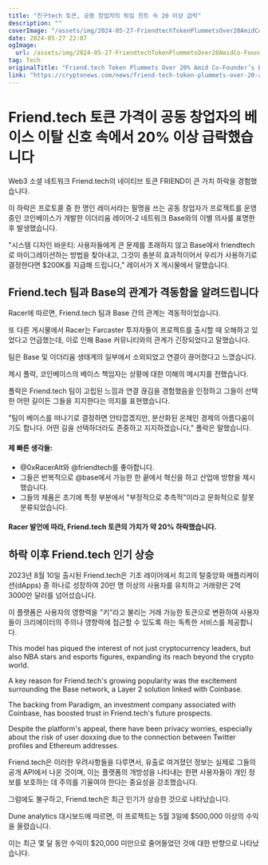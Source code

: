 ```yaml
---
title: "친구tech 토큰, 공동 창업자의 퇴임 힌트 속 20 이상 급락"
description: ""
coverImage: "/assets/img/2024-05-27-FriendtechTokenPlummetsOver20AmidCo-FoundersBaseDepartureHint_thumbnail.png"
date: 2024-05-27 22:07
ogImage: 
  url: /assets/img/2024-05-27-FriendtechTokenPlummetsOver20AmidCo-FoundersBaseDepartureHint_thumbnail.png
tag: Tech
originalTitle: "Friend.tech Token Plummets Over 20% Amid Co-Founder’s Base Departure Hint"
link: "https://cryptonews.com/news/friend-tech-token-plummets-over-20-amid-co-founders-base-departure-hint.htm"
---
```



# Friend.tech 토큰 가격이 공동 창업자의 베이스 이탈 신호 속에서 20% 이상 급락했습니다

Web3 소셜 네트워크 Friend.tech의 네이티브 토큰 FRIEND이 큰 가치 하락을 경험했습니다.

이 하락은 프로토콜 중 한 명인 레이서라는 필명을 쓰는 공동 창업자가 프로젝트를 운영 중인 코인베이스가 개발한 이더리움 레이어-2 네트워크 Base와의 이별 의사를 표명한 후 발생했습니다.

"시스템 디자인 바운티: 사용자들에게 큰 문제를 초래하지 않고 Base에서 friendtech로 마이그레이션하는 방법을 찾아내고, 그것이 충분히 효과적이어서 우리가 사용하기로 결정한다면 $200K를 지급해 드립니다," 레이서가 X 게시물에서 말했습니다.

<div class="content-ad"></div>

## Friend.tech 팀과 Base의 관계가 격동함을 알려드립니다

Racer에 따르면, Friend.tech 팀과 Base 간의 관계는 격동적이었습니다.

또 다른 게시물에서 Racer는 Farcaster 투자자들이 프로젝트를 출시할 때 오해하고 있었다고 언급했는데, 이로 인해 Base 커뮤니티와의 관계가 긴장되었다고 말했습니다.

팀은 Base 및 이더리움 생태계의 일부에서 소외되었고 연결이 끊어졌다고 느꼈습니다.

<div class="content-ad"></div>

제시 폴락, 코인베이스의 베이스 책임자는 상황에 대한 이해의 메시지를 전했습니다.

폴락은 Friend.tech 팀이 고립된 느낌과 연결 끊김을 경험했음을 인정하고 그들이 선택한 어떤 길이든 그들을 지지한다는 의지를 표현했습니다.

"팀이 베이스를 떠나기로 결정하면 안타깝겠지만, 분산화된 온체인 경제의 아름다움이기도 합니다. 어떤 길을 선택하더라도 존중하고 지지하겠습니다," 폴락은 말했습니다.

#### 제 빠른 생각들:
- @0xRacerAlt와 @friendtech를 좋아합니다.
- 그들은 반복적으로 @base에서 가능한 한 끝에서 혁신을 하고 산업에 방향을 제시했습니다.
- 그들의 제품은 초기에 특정 부분에서 "부정적으로 추측적"이라고 문화적으로 잘못 분류되었습니다.

<div class="content-ad"></div>

#### Racer 발언에 따라, Friend.tech 토큰의 가치가 약 20% 하락했습니다.

## 하락 이후 Friend.tech 인기 상승

2023년 8월 10일 출시된 Friend.tech은 기초 레이어에서 최고의 탈중앙화 애플리케이션(dApps) 중 하나로 성장하여 20만 명 이상의 사용자를 유치하고 거래량은 2억 3000만 달러를 넘어섰습니다.

이 플랫폼은 사용자의 영향력을 "키"라고 불리는 거래 가능한 토큰으로 변환하여 사용자들이 크리에이터의 주의나 영향력에 접근할 수 있도록 하는 독특한 서비스를 제공합니다.

<div class="content-ad"></div>

This model has piqued the interest of not just cryptocurrency leaders, but also NBA stars and esports figures, expanding its reach beyond the crypto world.

A key reason for Friend.tech's growing popularity was the excitement surrounding the Base network, a Layer 2 solution linked with Coinbase.

The backing from Paradigm, an investment company associated with Coinbase, has boosted trust in Friend.tech's future prospects.

Despite the platform's appeal, there have been privacy worries, especially about the risk of user doxxing due to the connection between Twitter profiles and Ethereum addresses.

<div class="content-ad"></div>

Friend.tech은 이러한 우려사항들을 다루면서, 유출로 여겨졌던 정보는 실제로 그들의 공개 API에서 나온 것이며, 이는 플랫폼의 개방성을 나타내는 한편 사용자들이 개인 정보를 보호하는 데 주의를 기울여야 한다는 중요성을 강조했습니다.

그럼에도 불구하고, Friend.tech은 최근 인기가 상승한 것으로 나타났습니다.

Dune analytics 대시보드에 따르면, 이 프로젝트는 5월 3일에 $500,000 이상의 수익을 올렸습니다.

이는 최근 몇 달 동안 수익이 $20,000 미만으로 줄어들었던 것에 대한 반향으로 나타났습니다.
